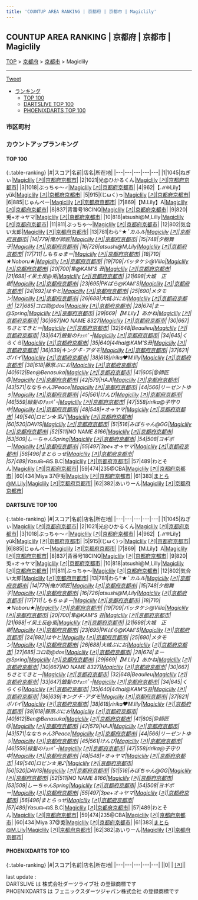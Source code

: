 ```yaml
---
title: 'COUNTUP AREA RANKING | 京都府 | 京都市 | Magiclily'
---
```

## COUNTUP AREA RANKING | 京都府 | 京都市 | Magiclily

[TOP](/darts/rank/) > [京都府](/darts/rank/京都府/) > [京都市](/darts/rank/京都府/京都市/) > Magiclily

___

<a href="https://twitter.com/share?ref_src=twsrc%5Etfw" data-text="COUNTUP AREA RANKING | 京都府京都市Magiclily" class="twitter-share-button" data-hashtags="DARTSLIVE,PHOENIXDARTS,darts,ダーツ" data-show-count="false">Tweet</a>

* [ランキング](#カウントアップランキング)
    * [TOP 100](#top-100)
    * [DARTSLIVE TOP 100](#dartslive-top-100)
    * [PHOENIXDARTS TOP 100](#phoenixdarts-top-100)

### 市区町村

<ul>

</ul>

### カウントアップランキング

#### TOP 100



{:.table-ranking}
|#|スコア|名前|店名|所在地|
|---|---|---|---|---|
|1|1045|<span class="rank-name-dl">ねぎぃ</span>|<a href="/darts/rank/shops/4e8a318411db63ea25d56fb0e5c39bac.html">Magiclily</a> <a href="https://search.dartslive.com/jp/shop/4e8a318411db63ea25d56fb0e5c39bac">[↗]</a>|<a href="/darts/rank/京都府/京都市">京都府京都市</a>|
|2|1021|<span class="rank-name-dl">光@ひかるくん</span>|<a href="/darts/rank/shops/4e8a318411db63ea25d56fb0e5c39bac.html">Magiclily</a> <a href="https://search.dartslive.com/jp/shop/4e8a318411db63ea25d56fb0e5c39bac">[↗]</a>|<a href="/darts/rank/京都府/京都市">京都府京都市</a>|
|3|1018|<span class="rank-name-dl">ぶっちゃ〜♂</span>|<a href="/darts/rank/shops/4e8a318411db63ea25d56fb0e5c39bac.html">Magiclily</a> <a href="https://search.dartslive.com/jp/shop/4e8a318411db63ea25d56fb0e5c39bac">[↗]</a>|<a href="/darts/rank/京都府/京都市">京都府京都市</a>|
|4|962|<span class="rank-name-dl">【ℳ❊Lily】yük</span>|<a href="/darts/rank/shops/4e8a318411db63ea25d56fb0e5c39bac.html">Magiclily</a> <a href="https://search.dartslive.com/jp/shop/4e8a318411db63ea25d56fb0e5c39bac">[↗]</a>|<a href="/darts/rank/京都府/京都市">京都府京都市</a>|
|5|915|<span class="rank-name-dl">(じωく)っ</span>|<a href="/darts/rank/shops/4e8a318411db63ea25d56fb0e5c39bac.html">Magiclily</a> <a href="https://search.dartslive.com/jp/shop/4e8a318411db63ea25d56fb0e5c39bac">[↗]</a>|<a href="/darts/rank/京都府/京都市">京都府京都市</a>|
|6|885|<span class="rank-name-dl">じゅんぺー</span>|<a href="/darts/rank/shops/4e8a318411db63ea25d56fb0e5c39bac.html">Magiclily</a> <a href="https://search.dartslive.com/jp/shop/4e8a318411db63ea25d56fb0e5c39bac">[↗]</a>|<a href="/darts/rank/京都府/京都市">京都府京都市</a>|
|7|869|<span class="rank-name-dl">【M.Lily】A</span>|<a href="/darts/rank/shops/4e8a318411db63ea25d56fb0e5c39bac.html">Magiclily</a> <a href="https://search.dartslive.com/jp/shop/4e8a318411db63ea25d56fb0e5c39bac">[↗]</a>|<a href="/darts/rank/京都府/京都市">京都府京都市</a>|
|8|837|<span class="rank-name-dl">背番号18CINQ</span>|<a href="/darts/rank/shops/4e8a318411db63ea25d56fb0e5c39bac.html">Magiclily</a> <a href="https://search.dartslive.com/jp/shop/4e8a318411db63ea25d56fb0e5c39bac">[↗]</a>|<a href="/darts/rank/京都府/京都市">京都府京都市</a>|
|9|820|<span class="rank-name-dl">兎+オ→ヤマ</span>|<a href="/darts/rank/shops/4e8a318411db63ea25d56fb0e5c39bac.html">Magiclily</a> <a href="https://search.dartslive.com/jp/shop/4e8a318411db63ea25d56fb0e5c39bac">[↗]</a>|<a href="/darts/rank/京都府/京都市">京都府京都市</a>|
|10|818|<span class="rank-name-dl">atsushi@M,Lilly</span>|<a href="/darts/rank/shops/4e8a318411db63ea25d56fb0e5c39bac.html">Magiclily</a> <a href="https://search.dartslive.com/jp/shop/4e8a318411db63ea25d56fb0e5c39bac">[↗]</a>|<a href="/darts/rank/京都府/京都市">京都府京都市</a>|
|11|811|<span class="rank-name-dl">ぶっちゃ〜</span>|<a href="/darts/rank/shops/4e8a318411db63ea25d56fb0e5c39bac.html">Magiclily</a> <a href="https://search.dartslive.com/jp/shop/4e8a318411db63ea25d56fb0e5c39bac">[↗]</a>|<a href="/darts/rank/京都府/京都市">京都府京都市</a>|
|12|802|<span class="rank-name-dl">気合い太郎</span>|<a href="/darts/rank/shops/4e8a318411db63ea25d56fb0e5c39bac.html">Magiclily</a> <a href="https://search.dartslive.com/jp/shop/4e8a318411db63ea25d56fb0e5c39bac">[↗]</a>|<a href="/darts/rank/京都府/京都市">京都府京都市</a>|
|13|781|<span class="rank-name-dl">わら꙳★*ﾟカルル</span>|<a href="/darts/rank/shops/4e8a318411db63ea25d56fb0e5c39bac.html">Magiclily</a> <a href="https://search.dartslive.com/jp/shop/4e8a318411db63ea25d56fb0e5c39bac">[↗]</a>|<a href="/darts/rank/京都府/京都市">京都府京都市</a>|
|14|779|<span class="rank-name-dl">俺が師匠</span>|<a href="/darts/rank/shops/4e8a318411db63ea25d56fb0e5c39bac.html">Magiclily</a> <a href="https://search.dartslive.com/jp/shop/4e8a318411db63ea25d56fb0e5c39bac">[↗]</a>|<a href="/darts/rank/京都府/京都市">京都府京都市</a>|
|15|748|<span class="rank-name-dl">夕樹舞子</span>|<a href="/darts/rank/shops/4e8a318411db63ea25d56fb0e5c39bac.html">Magiclily</a> <a href="https://search.dartslive.com/jp/shop/4e8a318411db63ea25d56fb0e5c39bac">[↗]</a>|<a href="/darts/rank/京都府/京都市">京都府京都市</a>|
|16|726|<span class="rank-name-dl">atsushi@M,Lily</span>|<a href="/darts/rank/shops/4e8a318411db63ea25d56fb0e5c39bac.html">Magiclily</a> <a href="https://search.dartslive.com/jp/shop/4e8a318411db63ea25d56fb0e5c39bac">[↗]</a>|<a href="/darts/rank/京都府/京都市">京都府京都市</a>|
|17|711|<span class="rank-name-dl">しもちゅまー</span>|<a href="/darts/rank/shops/4e8a318411db63ea25d56fb0e5c39bac.html">Magiclily</a> <a href="https://search.dartslive.com/jp/shop/4e8a318411db63ea25d56fb0e5c39bac">[↗]</a>|<a href="/darts/rank/京都府/京都市">京都府京都市</a>|
|18|710|<span class="rank-name-dl">★Noboru★</span>|<a href="/darts/rank/shops/4e8a318411db63ea25d56fb0e5c39bac.html">Magiclily</a> <a href="https://search.dartslive.com/jp/shop/4e8a318411db63ea25d56fb0e5c39bac">[↗]</a>|<a href="/darts/rank/京都府/京都市">京都府京都市</a>|
|19|709|<span class="rank-name-dl">バッタケシ@Villa</span>|<a href="/darts/rank/shops/4e8a318411db63ea25d56fb0e5c39bac.html">Magiclily</a> <a href="https://search.dartslive.com/jp/shop/4e8a318411db63ea25d56fb0e5c39bac">[↗]</a>|<a href="/darts/rank/京都府/京都市">京都府京都市</a>|
|20|700|<span class="rank-name-dl">隼@KAM&#x27;S 丑</span>|<a href="/darts/rank/shops/4e8a318411db63ea25d56fb0e5c39bac.html">Magiclily</a> <a href="https://search.dartslive.com/jp/shop/4e8a318411db63ea25d56fb0e5c39bac">[↗]</a>|<a href="/darts/rank/京都府/京都市">京都府京都市</a>|
|21|698|<span class="rank-name-dl">イ呆土反@兎</span>|<a href="/darts/rank/shops/4e8a318411db63ea25d56fb0e5c39bac.html">Magiclily</a> <a href="https://search.dartslive.com/jp/shop/4e8a318411db63ea25d56fb0e5c39bac">[↗]</a>|<a href="/darts/rank/京都府/京都市">京都府京都市</a>|
|21|698|<span class="rank-name-dl">大城　正樹</span>|<a href="/darts/rank/shops/4e8a318411db63ea25d56fb0e5c39bac.html">Magiclily</a> <a href="https://search.dartslive.com/jp/shop/4e8a318411db63ea25d56fb0e5c39bac">[↗]</a>|<a href="/darts/rank/京都府/京都市">京都府京都市</a>|
|23|695|<span class="rank-name-dl">PKばら@KAM&#x27;S</span>|<a href="/darts/rank/shops/4e8a318411db63ea25d56fb0e5c39bac.html">Magiclily</a> <a href="https://search.dartslive.com/jp/shop/4e8a318411db63ea25d56fb0e5c39bac">[↗]</a>|<a href="/darts/rank/京都府/京都市">京都府京都市</a>|
|24|692|<span class="rank-name-dl">はやと</span>|<a href="/darts/rank/shops/4e8a318411db63ea25d56fb0e5c39bac.html">Magiclily</a> <a href="https://search.dartslive.com/jp/shop/4e8a318411db63ea25d56fb0e5c39bac">[↗]</a>|<a href="/darts/rank/京都府/京都市">京都府京都市</a>|
|25|690|<span class="rank-name-dl">メタモン</span>|<a href="/darts/rank/shops/4e8a318411db63ea25d56fb0e5c39bac.html">Magiclily</a> <a href="https://search.dartslive.com/jp/shop/4e8a318411db63ea25d56fb0e5c39bac">[↗]</a>|<a href="/darts/rank/京都府/京都市">京都府京都市</a>|
|26|688|<span class="rank-name-dl">大城ぷにお</span>|<a href="/darts/rank/shops/4e8a318411db63ea25d56fb0e5c39bac.html">Magiclily</a> <a href="https://search.dartslive.com/jp/shop/4e8a318411db63ea25d56fb0e5c39bac">[↗]</a>|<a href="/darts/rank/京都府/京都市">京都府京都市</a>|
|27|685|<span class="rank-name-dl">コロ助@dos</span>|<a href="/darts/rank/shops/4e8a318411db63ea25d56fb0e5c39bac.html">Magiclily</a> <a href="https://search.dartslive.com/jp/shop/4e8a318411db63ea25d56fb0e5c39bac">[↗]</a>|<a href="/darts/rank/京都府/京都市">京都府京都市</a>|
|28|674|<span class="rank-name-dl">まー@Spring</span>|<a href="/darts/rank/shops/4e8a318411db63ea25d56fb0e5c39bac.html">Magiclily</a> <a href="https://search.dartslive.com/jp/shop/4e8a318411db63ea25d56fb0e5c39bac">[↗]</a>|<a href="/darts/rank/京都府/京都市">京都府京都市</a>|
|29|669|<span class="rank-name-dl">【M.Lily】あかね</span>|<a href="/darts/rank/shops/4e8a318411db63ea25d56fb0e5c39bac.html">Magiclily</a> <a href="https://search.dartslive.com/jp/shop/4e8a318411db63ea25d56fb0e5c39bac">[↗]</a>|<a href="/darts/rank/京都府/京都市">京都府京都市</a>|
|30|667|<span class="rank-name-dl">NO NAME 8327</span>|<a href="/darts/rank/shops/4e8a318411db63ea25d56fb0e5c39bac.html">Magiclily</a> <a href="https://search.dartslive.com/jp/shop/4e8a318411db63ea25d56fb0e5c39bac">[↗]</a>|<a href="/darts/rank/京都府/京都市">京都府京都市</a>|
|30|667|<span class="rank-name-dl">ちさとてきとー</span>|<a href="/darts/rank/shops/4e8a318411db63ea25d56fb0e5c39bac.html">Magiclily</a> <a href="https://search.dartslive.com/jp/shop/4e8a318411db63ea25d56fb0e5c39bac">[↗]</a>|<a href="/darts/rank/京都府/京都市">京都府京都市</a>|
|32|648|<span class="rank-name-dl">Beaulieu</span>|<a href="/darts/rank/shops/4e8a318411db63ea25d56fb0e5c39bac.html">Magiclily</a> <a href="https://search.dartslive.com/jp/shop/4e8a318411db63ea25d56fb0e5c39bac">[↗]</a>|<a href="/darts/rank/京都府/京都市">京都府京都市</a>|
|33|647|<span class="rank-name-dl">銀髪のﾁｮｯﾊﾟｰ</span>|<a href="/darts/rank/shops/4e8a318411db63ea25d56fb0e5c39bac.html">Magiclily</a> <a href="https://search.dartslive.com/jp/shop/4e8a318411db63ea25d56fb0e5c39bac">[↗]</a>|<a href="/darts/rank/京都府/京都市">京都府京都市</a>|
|34|645|<span class="rank-name-dl">くらくら</span>|<a href="/darts/rank/shops/4e8a318411db63ea25d56fb0e5c39bac.html">Magiclily</a> <a href="https://search.dartslive.com/jp/shop/4e8a318411db63ea25d56fb0e5c39bac">[↗]</a>|<a href="/darts/rank/京都府/京都市">京都府京都市</a>|
|35|640|<span class="rank-name-dl">44hal@KAM&#x27;S丑</span>|<a href="/darts/rank/shops/4e8a318411db63ea25d56fb0e5c39bac.html">Magiclily</a> <a href="https://search.dartslive.com/jp/shop/4e8a318411db63ea25d56fb0e5c39bac">[↗]</a>|<a href="/darts/rank/京都府/京都市">京都府京都市</a>|
|36|639|<span class="rank-name-dl">キング･F･アダモ</span>|<a href="/darts/rank/shops/4e8a318411db63ea25d56fb0e5c39bac.html">Magiclily</a> <a href="https://search.dartslive.com/jp/shop/4e8a318411db63ea25d56fb0e5c39bac">[↗]</a>|<a href="/darts/rank/京都府/京都市">京都府京都市</a>|
|37|621|<span class="rank-name-dl">ポパイ</span>|<a href="/darts/rank/shops/4e8a318411db63ea25d56fb0e5c39bac.html">Magiclily</a> <a href="https://search.dartslive.com/jp/shop/4e8a318411db63ea25d56fb0e5c39bac">[↗]</a>|<a href="/darts/rank/京都府/京都市">京都府京都市</a>|
|38|618|<span class="rank-name-dl">ririka♥M.lily</span>|<a href="/darts/rank/shops/4e8a318411db63ea25d56fb0e5c39bac.html">Magiclily</a> <a href="https://search.dartslive.com/jp/shop/4e8a318411db63ea25d56fb0e5c39bac">[↗]</a>|<a href="/darts/rank/京都府/京都市">京都府京都市</a>|
|38|618|<span class="rank-name-dl">藤原ぷにお</span>|<a href="/darts/rank/shops/4e8a318411db63ea25d56fb0e5c39bac.html">Magiclily</a> <a href="https://search.dartslive.com/jp/shop/4e8a318411db63ea25d56fb0e5c39bac">[↗]</a>|<a href="/darts/rank/京都府/京都市">京都府京都市</a>|
|40|612|<span class="rank-name-dl">Ben@Benasuka</span>|<a href="/darts/rank/shops/4e8a318411db63ea25d56fb0e5c39bac.html">Magiclily</a> <a href="https://search.dartslive.com/jp/shop/4e8a318411db63ea25d56fb0e5c39bac">[↗]</a>|<a href="/darts/rank/京都府/京都市">京都府京都市</a>|
|41|605|<span class="rank-name-dl">@師匠@</span>|<a href="/darts/rank/shops/4e8a318411db63ea25d56fb0e5c39bac.html">Magiclily</a> <a href="https://search.dartslive.com/jp/shop/4e8a318411db63ea25d56fb0e5c39bac">[↗]</a>|<a href="/darts/rank/京都府/京都市">京都府京都市</a>|
|42|579|<span class="rank-name-dl">HAJI</span>|<a href="/darts/rank/shops/4e8a318411db63ea25d56fb0e5c39bac.html">Magiclily</a> <a href="https://search.dartslive.com/jp/shop/4e8a318411db63ea25d56fb0e5c39bac">[↗]</a>|<a href="/darts/rank/京都府/京都市">京都府京都市</a>|
|43|571|<span class="rank-name-dl">ななちゃん3Peace</span>|<a href="/darts/rank/shops/4e8a318411db63ea25d56fb0e5c39bac.html">Magiclily</a> <a href="https://search.dartslive.com/jp/shop/4e8a318411db63ea25d56fb0e5c39bac">[↗]</a>|<a href="/darts/rank/京都府/京都市">京都府京都市</a>|
|44|566|<span class="rank-name-dl">リーゼントゆぅ</span>|<a href="/darts/rank/shops/4e8a318411db63ea25d56fb0e5c39bac.html">Magiclily</a> <a href="https://search.dartslive.com/jp/shop/4e8a318411db63ea25d56fb0e5c39bac">[↗]</a>|<a href="/darts/rank/京都府/京都市">京都府京都市</a>|
|45|561|<span class="rank-name-dl">けんぴ</span>|<a href="/darts/rank/shops/4e8a318411db63ea25d56fb0e5c39bac.html">Magiclily</a> <a href="https://search.dartslive.com/jp/shop/4e8a318411db63ea25d56fb0e5c39bac">[↗]</a>|<a href="/darts/rank/京都府/京都市">京都府京都市</a>|
|46|559|<span class="rank-name-dl">緑髪のﾁｮｯﾊﾟｰ</span>|<a href="/darts/rank/shops/4e8a318411db63ea25d56fb0e5c39bac.html">Magiclily</a> <a href="https://search.dartslive.com/jp/shop/4e8a318411db63ea25d56fb0e5c39bac">[↗]</a>|<a href="/darts/rank/京都府/京都市">京都府京都市</a>|
|47|558|<span class="rank-name-dl">ririka@子守り中</span>|<a href="/darts/rank/shops/4e8a318411db63ea25d56fb0e5c39bac.html">Magiclily</a> <a href="https://search.dartslive.com/jp/shop/4e8a318411db63ea25d56fb0e5c39bac">[↗]</a>|<a href="/darts/rank/京都府/京都市">京都府京都市</a>|
|48|548|<span class="rank-name-dl">+オ→ヤマ</span>|<a href="/darts/rank/shops/4e8a318411db63ea25d56fb0e5c39bac.html">Magiclily</a> <a href="https://search.dartslive.com/jp/shop/4e8a318411db63ea25d56fb0e5c39bac">[↗]</a>|<a href="/darts/rank/京都府/京都市">京都府京都市</a>|
|49|540|<span class="rank-name-dl">ロビン☆兎♪</span>|<a href="/darts/rank/shops/4e8a318411db63ea25d56fb0e5c39bac.html">Magiclily</a> <a href="https://search.dartslive.com/jp/shop/4e8a318411db63ea25d56fb0e5c39bac">[↗]</a>|<a href="/darts/rank/京都府/京都市">京都府京都市</a>|
|50|520|<span class="rank-name-dl">DAVIS</span>|<a href="/darts/rank/shops/4e8a318411db63ea25d56fb0e5c39bac.html">Magiclily</a> <a href="https://search.dartslive.com/jp/shop/4e8a318411db63ea25d56fb0e5c39bac">[↗]</a>|<a href="/darts/rank/京都府/京都市">京都府京都市</a>|
|51|516|<span class="rank-name-dl">みぽちゃん@GG</span>|<a href="/darts/rank/shops/4e8a318411db63ea25d56fb0e5c39bac.html">Magiclily</a> <a href="https://search.dartslive.com/jp/shop/4e8a318411db63ea25d56fb0e5c39bac">[↗]</a>|<a href="/darts/rank/京都府/京都市">京都府京都市</a>|
|52|511|<span class="rank-name-dl">NO NAME 8166</span>|<a href="/darts/rank/shops/4e8a318411db63ea25d56fb0e5c39bac.html">Magiclily</a> <a href="https://search.dartslive.com/jp/shop/4e8a318411db63ea25d56fb0e5c39bac">[↗]</a>|<a href="/darts/rank/京都府/京都市">京都府京都市</a>|
|53|509|<span class="rank-name-dl">しーちゃんSpring</span>|<a href="/darts/rank/shops/4e8a318411db63ea25d56fb0e5c39bac.html">Magiclily</a> <a href="https://search.dartslive.com/jp/shop/4e8a318411db63ea25d56fb0e5c39bac">[↗]</a>|<a href="/darts/rank/京都府/京都市">京都府京都市</a>|
|54|508|<span class="rank-name-dl">ヨギボー</span>|<a href="/darts/rank/shops/4e8a318411db63ea25d56fb0e5c39bac.html">Magiclily</a> <a href="https://search.dartslive.com/jp/shop/4e8a318411db63ea25d56fb0e5c39bac">[↗]</a>|<a href="/darts/rank/京都府/京都市">京都府京都市</a>|
|55|497|<span class="rank-name-dl">3pe+オ→ヤマ</span>|<a href="/darts/rank/shops/4e8a318411db63ea25d56fb0e5c39bac.html">Magiclily</a> <a href="https://search.dartslive.com/jp/shop/4e8a318411db63ea25d56fb0e5c39bac">[↗]</a>|<a href="/darts/rank/京都府/京都市">京都府京都市</a>|
|56|496|<span class="rank-name-dl">まとらっせ</span>|<a href="/darts/rank/shops/4e8a318411db63ea25d56fb0e5c39bac.html">Magiclily</a> <a href="https://search.dartslive.com/jp/shop/4e8a318411db63ea25d56fb0e5c39bac">[↗]</a>|<a href="/darts/rank/京都府/京都市">京都府京都市</a>|
|57|489|<span class="rank-name-dl">Yasu*ᕱ⑅ᕱS.B.C</span>|<a href="/darts/rank/shops/4e8a318411db63ea25d56fb0e5c39bac.html">Magiclily</a> <a href="https://search.dartslive.com/jp/shop/4e8a318411db63ea25d56fb0e5c39bac">[↗]</a>|<a href="/darts/rank/京都府/京都市">京都府京都市</a>|
|57|489|<span class="rank-name-dl">わとそん</span>|<a href="/darts/rank/shops/4e8a318411db63ea25d56fb0e5c39bac.html">Magiclily</a> <a href="https://search.dartslive.com/jp/shop/4e8a318411db63ea25d56fb0e5c39bac">[↗]</a>|<a href="/darts/rank/京都府/京都市">京都府京都市</a>|
|59|474|<span class="rank-name-dl">235@CBA</span>|<a href="/darts/rank/shops/4e8a318411db63ea25d56fb0e5c39bac.html">Magiclily</a> <a href="https://search.dartslive.com/jp/shop/4e8a318411db63ea25d56fb0e5c39bac">[↗]</a>|<a href="/darts/rank/京都府/京都市">京都府京都市</a>|
|60|434|<span class="rank-name-dl">Miya 37@兎</span>|<a href="/darts/rank/shops/4e8a318411db63ea25d56fb0e5c39bac.html">Magiclily</a> <a href="https://search.dartslive.com/jp/shop/4e8a318411db63ea25d56fb0e5c39bac">[↗]</a>|<a href="/darts/rank/京都府/京都市">京都府京都市</a>|
|61|383|<span class="rank-name-dl">まとら@M.Lily</span>|<a href="/darts/rank/shops/4e8a318411db63ea25d56fb0e5c39bac.html">Magiclily</a> <a href="https://search.dartslive.com/jp/shop/4e8a318411db63ea25d56fb0e5c39bac">[↗]</a>|<a href="/darts/rank/京都府/京都市">京都府京都市</a>|
|62|382|<span class="rank-name-dl">あいりーん</span>|<a href="/darts/rank/shops/4e8a318411db63ea25d56fb0e5c39bac.html">Magiclily</a> <a href="https://search.dartslive.com/jp/shop/4e8a318411db63ea25d56fb0e5c39bac">[↗]</a>|<a href="/darts/rank/京都府/京都市">京都府京都市</a>|


#### DARTSLIVE TOP 100



{:.table-ranking}
|#|スコア|名前|店名|所在地|
|---|---|---|---|---|
|1|1045|<span class="rank-name-dl">ねぎぃ</span>|<a href="/darts/rank/shops/4e8a318411db63ea25d56fb0e5c39bac.html">Magiclily</a> <a href="https://search.dartslive.com/jp/shop/4e8a318411db63ea25d56fb0e5c39bac">[↗]</a>|<a href="/darts/rank/京都府/京都市">京都府京都市</a>|
|2|1021|<span class="rank-name-dl">光@ひかるくん</span>|<a href="/darts/rank/shops/4e8a318411db63ea25d56fb0e5c39bac.html">Magiclily</a> <a href="https://search.dartslive.com/jp/shop/4e8a318411db63ea25d56fb0e5c39bac">[↗]</a>|<a href="/darts/rank/京都府/京都市">京都府京都市</a>|
|3|1018|<span class="rank-name-dl">ぶっちゃ〜♂</span>|<a href="/darts/rank/shops/4e8a318411db63ea25d56fb0e5c39bac.html">Magiclily</a> <a href="https://search.dartslive.com/jp/shop/4e8a318411db63ea25d56fb0e5c39bac">[↗]</a>|<a href="/darts/rank/京都府/京都市">京都府京都市</a>|
|4|962|<span class="rank-name-dl">【ℳ❊Lily】yük</span>|<a href="/darts/rank/shops/4e8a318411db63ea25d56fb0e5c39bac.html">Magiclily</a> <a href="https://search.dartslive.com/jp/shop/4e8a318411db63ea25d56fb0e5c39bac">[↗]</a>|<a href="/darts/rank/京都府/京都市">京都府京都市</a>|
|5|915|<span class="rank-name-dl">(じωく)っ</span>|<a href="/darts/rank/shops/4e8a318411db63ea25d56fb0e5c39bac.html">Magiclily</a> <a href="https://search.dartslive.com/jp/shop/4e8a318411db63ea25d56fb0e5c39bac">[↗]</a>|<a href="/darts/rank/京都府/京都市">京都府京都市</a>|
|6|885|<span class="rank-name-dl">じゅんぺー</span>|<a href="/darts/rank/shops/4e8a318411db63ea25d56fb0e5c39bac.html">Magiclily</a> <a href="https://search.dartslive.com/jp/shop/4e8a318411db63ea25d56fb0e5c39bac">[↗]</a>|<a href="/darts/rank/京都府/京都市">京都府京都市</a>|
|7|869|<span class="rank-name-dl">【M.Lily】A</span>|<a href="/darts/rank/shops/4e8a318411db63ea25d56fb0e5c39bac.html">Magiclily</a> <a href="https://search.dartslive.com/jp/shop/4e8a318411db63ea25d56fb0e5c39bac">[↗]</a>|<a href="/darts/rank/京都府/京都市">京都府京都市</a>|
|8|837|<span class="rank-name-dl">背番号18CINQ</span>|<a href="/darts/rank/shops/4e8a318411db63ea25d56fb0e5c39bac.html">Magiclily</a> <a href="https://search.dartslive.com/jp/shop/4e8a318411db63ea25d56fb0e5c39bac">[↗]</a>|<a href="/darts/rank/京都府/京都市">京都府京都市</a>|
|9|820|<span class="rank-name-dl">兎+オ→ヤマ</span>|<a href="/darts/rank/shops/4e8a318411db63ea25d56fb0e5c39bac.html">Magiclily</a> <a href="https://search.dartslive.com/jp/shop/4e8a318411db63ea25d56fb0e5c39bac">[↗]</a>|<a href="/darts/rank/京都府/京都市">京都府京都市</a>|
|10|818|<span class="rank-name-dl">atsushi@M,Lilly</span>|<a href="/darts/rank/shops/4e8a318411db63ea25d56fb0e5c39bac.html">Magiclily</a> <a href="https://search.dartslive.com/jp/shop/4e8a318411db63ea25d56fb0e5c39bac">[↗]</a>|<a href="/darts/rank/京都府/京都市">京都府京都市</a>|
|11|811|<span class="rank-name-dl">ぶっちゃ〜</span>|<a href="/darts/rank/shops/4e8a318411db63ea25d56fb0e5c39bac.html">Magiclily</a> <a href="https://search.dartslive.com/jp/shop/4e8a318411db63ea25d56fb0e5c39bac">[↗]</a>|<a href="/darts/rank/京都府/京都市">京都府京都市</a>|
|12|802|<span class="rank-name-dl">気合い太郎</span>|<a href="/darts/rank/shops/4e8a318411db63ea25d56fb0e5c39bac.html">Magiclily</a> <a href="https://search.dartslive.com/jp/shop/4e8a318411db63ea25d56fb0e5c39bac">[↗]</a>|<a href="/darts/rank/京都府/京都市">京都府京都市</a>|
|13|781|<span class="rank-name-dl">わら꙳★*ﾟカルル</span>|<a href="/darts/rank/shops/4e8a318411db63ea25d56fb0e5c39bac.html">Magiclily</a> <a href="https://search.dartslive.com/jp/shop/4e8a318411db63ea25d56fb0e5c39bac">[↗]</a>|<a href="/darts/rank/京都府/京都市">京都府京都市</a>|
|14|779|<span class="rank-name-dl">俺が師匠</span>|<a href="/darts/rank/shops/4e8a318411db63ea25d56fb0e5c39bac.html">Magiclily</a> <a href="https://search.dartslive.com/jp/shop/4e8a318411db63ea25d56fb0e5c39bac">[↗]</a>|<a href="/darts/rank/京都府/京都市">京都府京都市</a>|
|15|748|<span class="rank-name-dl">夕樹舞子</span>|<a href="/darts/rank/shops/4e8a318411db63ea25d56fb0e5c39bac.html">Magiclily</a> <a href="https://search.dartslive.com/jp/shop/4e8a318411db63ea25d56fb0e5c39bac">[↗]</a>|<a href="/darts/rank/京都府/京都市">京都府京都市</a>|
|16|726|<span class="rank-name-dl">atsushi@M,Lily</span>|<a href="/darts/rank/shops/4e8a318411db63ea25d56fb0e5c39bac.html">Magiclily</a> <a href="https://search.dartslive.com/jp/shop/4e8a318411db63ea25d56fb0e5c39bac">[↗]</a>|<a href="/darts/rank/京都府/京都市">京都府京都市</a>|
|17|711|<span class="rank-name-dl">しもちゅまー</span>|<a href="/darts/rank/shops/4e8a318411db63ea25d56fb0e5c39bac.html">Magiclily</a> <a href="https://search.dartslive.com/jp/shop/4e8a318411db63ea25d56fb0e5c39bac">[↗]</a>|<a href="/darts/rank/京都府/京都市">京都府京都市</a>|
|18|710|<span class="rank-name-dl">★Noboru★</span>|<a href="/darts/rank/shops/4e8a318411db63ea25d56fb0e5c39bac.html">Magiclily</a> <a href="https://search.dartslive.com/jp/shop/4e8a318411db63ea25d56fb0e5c39bac">[↗]</a>|<a href="/darts/rank/京都府/京都市">京都府京都市</a>|
|19|709|<span class="rank-name-dl">バッタケシ@Villa</span>|<a href="/darts/rank/shops/4e8a318411db63ea25d56fb0e5c39bac.html">Magiclily</a> <a href="https://search.dartslive.com/jp/shop/4e8a318411db63ea25d56fb0e5c39bac">[↗]</a>|<a href="/darts/rank/京都府/京都市">京都府京都市</a>|
|20|700|<span class="rank-name-dl">隼@KAM&#x27;S 丑</span>|<a href="/darts/rank/shops/4e8a318411db63ea25d56fb0e5c39bac.html">Magiclily</a> <a href="https://search.dartslive.com/jp/shop/4e8a318411db63ea25d56fb0e5c39bac">[↗]</a>|<a href="/darts/rank/京都府/京都市">京都府京都市</a>|
|21|698|<span class="rank-name-dl">イ呆土反@兎</span>|<a href="/darts/rank/shops/4e8a318411db63ea25d56fb0e5c39bac.html">Magiclily</a> <a href="https://search.dartslive.com/jp/shop/4e8a318411db63ea25d56fb0e5c39bac">[↗]</a>|<a href="/darts/rank/京都府/京都市">京都府京都市</a>|
|21|698|<span class="rank-name-dl">大城　正樹</span>|<a href="/darts/rank/shops/4e8a318411db63ea25d56fb0e5c39bac.html">Magiclily</a> <a href="https://search.dartslive.com/jp/shop/4e8a318411db63ea25d56fb0e5c39bac">[↗]</a>|<a href="/darts/rank/京都府/京都市">京都府京都市</a>|
|23|695|<span class="rank-name-dl">PKばら@KAM&#x27;S</span>|<a href="/darts/rank/shops/4e8a318411db63ea25d56fb0e5c39bac.html">Magiclily</a> <a href="https://search.dartslive.com/jp/shop/4e8a318411db63ea25d56fb0e5c39bac">[↗]</a>|<a href="/darts/rank/京都府/京都市">京都府京都市</a>|
|24|692|<span class="rank-name-dl">はやと</span>|<a href="/darts/rank/shops/4e8a318411db63ea25d56fb0e5c39bac.html">Magiclily</a> <a href="https://search.dartslive.com/jp/shop/4e8a318411db63ea25d56fb0e5c39bac">[↗]</a>|<a href="/darts/rank/京都府/京都市">京都府京都市</a>|
|25|690|<span class="rank-name-dl">メタモン</span>|<a href="/darts/rank/shops/4e8a318411db63ea25d56fb0e5c39bac.html">Magiclily</a> <a href="https://search.dartslive.com/jp/shop/4e8a318411db63ea25d56fb0e5c39bac">[↗]</a>|<a href="/darts/rank/京都府/京都市">京都府京都市</a>|
|26|688|<span class="rank-name-dl">大城ぷにお</span>|<a href="/darts/rank/shops/4e8a318411db63ea25d56fb0e5c39bac.html">Magiclily</a> <a href="https://search.dartslive.com/jp/shop/4e8a318411db63ea25d56fb0e5c39bac">[↗]</a>|<a href="/darts/rank/京都府/京都市">京都府京都市</a>|
|27|685|<span class="rank-name-dl">コロ助@dos</span>|<a href="/darts/rank/shops/4e8a318411db63ea25d56fb0e5c39bac.html">Magiclily</a> <a href="https://search.dartslive.com/jp/shop/4e8a318411db63ea25d56fb0e5c39bac">[↗]</a>|<a href="/darts/rank/京都府/京都市">京都府京都市</a>|
|28|674|<span class="rank-name-dl">まー@Spring</span>|<a href="/darts/rank/shops/4e8a318411db63ea25d56fb0e5c39bac.html">Magiclily</a> <a href="https://search.dartslive.com/jp/shop/4e8a318411db63ea25d56fb0e5c39bac">[↗]</a>|<a href="/darts/rank/京都府/京都市">京都府京都市</a>|
|29|669|<span class="rank-name-dl">【M.Lily】あかね</span>|<a href="/darts/rank/shops/4e8a318411db63ea25d56fb0e5c39bac.html">Magiclily</a> <a href="https://search.dartslive.com/jp/shop/4e8a318411db63ea25d56fb0e5c39bac">[↗]</a>|<a href="/darts/rank/京都府/京都市">京都府京都市</a>|
|30|667|<span class="rank-name-dl">NO NAME 8327</span>|<a href="/darts/rank/shops/4e8a318411db63ea25d56fb0e5c39bac.html">Magiclily</a> <a href="https://search.dartslive.com/jp/shop/4e8a318411db63ea25d56fb0e5c39bac">[↗]</a>|<a href="/darts/rank/京都府/京都市">京都府京都市</a>|
|30|667|<span class="rank-name-dl">ちさとてきとー</span>|<a href="/darts/rank/shops/4e8a318411db63ea25d56fb0e5c39bac.html">Magiclily</a> <a href="https://search.dartslive.com/jp/shop/4e8a318411db63ea25d56fb0e5c39bac">[↗]</a>|<a href="/darts/rank/京都府/京都市">京都府京都市</a>|
|32|648|<span class="rank-name-dl">Beaulieu</span>|<a href="/darts/rank/shops/4e8a318411db63ea25d56fb0e5c39bac.html">Magiclily</a> <a href="https://search.dartslive.com/jp/shop/4e8a318411db63ea25d56fb0e5c39bac">[↗]</a>|<a href="/darts/rank/京都府/京都市">京都府京都市</a>|
|33|647|<span class="rank-name-dl">銀髪のﾁｮｯﾊﾟｰ</span>|<a href="/darts/rank/shops/4e8a318411db63ea25d56fb0e5c39bac.html">Magiclily</a> <a href="https://search.dartslive.com/jp/shop/4e8a318411db63ea25d56fb0e5c39bac">[↗]</a>|<a href="/darts/rank/京都府/京都市">京都府京都市</a>|
|34|645|<span class="rank-name-dl">くらくら</span>|<a href="/darts/rank/shops/4e8a318411db63ea25d56fb0e5c39bac.html">Magiclily</a> <a href="https://search.dartslive.com/jp/shop/4e8a318411db63ea25d56fb0e5c39bac">[↗]</a>|<a href="/darts/rank/京都府/京都市">京都府京都市</a>|
|35|640|<span class="rank-name-dl">44hal@KAM&#x27;S丑</span>|<a href="/darts/rank/shops/4e8a318411db63ea25d56fb0e5c39bac.html">Magiclily</a> <a href="https://search.dartslive.com/jp/shop/4e8a318411db63ea25d56fb0e5c39bac">[↗]</a>|<a href="/darts/rank/京都府/京都市">京都府京都市</a>|
|36|639|<span class="rank-name-dl">キング･F･アダモ</span>|<a href="/darts/rank/shops/4e8a318411db63ea25d56fb0e5c39bac.html">Magiclily</a> <a href="https://search.dartslive.com/jp/shop/4e8a318411db63ea25d56fb0e5c39bac">[↗]</a>|<a href="/darts/rank/京都府/京都市">京都府京都市</a>|
|37|621|<span class="rank-name-dl">ポパイ</span>|<a href="/darts/rank/shops/4e8a318411db63ea25d56fb0e5c39bac.html">Magiclily</a> <a href="https://search.dartslive.com/jp/shop/4e8a318411db63ea25d56fb0e5c39bac">[↗]</a>|<a href="/darts/rank/京都府/京都市">京都府京都市</a>|
|38|618|<span class="rank-name-dl">ririka♥M.lily</span>|<a href="/darts/rank/shops/4e8a318411db63ea25d56fb0e5c39bac.html">Magiclily</a> <a href="https://search.dartslive.com/jp/shop/4e8a318411db63ea25d56fb0e5c39bac">[↗]</a>|<a href="/darts/rank/京都府/京都市">京都府京都市</a>|
|38|618|<span class="rank-name-dl">藤原ぷにお</span>|<a href="/darts/rank/shops/4e8a318411db63ea25d56fb0e5c39bac.html">Magiclily</a> <a href="https://search.dartslive.com/jp/shop/4e8a318411db63ea25d56fb0e5c39bac">[↗]</a>|<a href="/darts/rank/京都府/京都市">京都府京都市</a>|
|40|612|<span class="rank-name-dl">Ben@Benasuka</span>|<a href="/darts/rank/shops/4e8a318411db63ea25d56fb0e5c39bac.html">Magiclily</a> <a href="https://search.dartslive.com/jp/shop/4e8a318411db63ea25d56fb0e5c39bac">[↗]</a>|<a href="/darts/rank/京都府/京都市">京都府京都市</a>|
|41|605|<span class="rank-name-dl">@師匠@</span>|<a href="/darts/rank/shops/4e8a318411db63ea25d56fb0e5c39bac.html">Magiclily</a> <a href="https://search.dartslive.com/jp/shop/4e8a318411db63ea25d56fb0e5c39bac">[↗]</a>|<a href="/darts/rank/京都府/京都市">京都府京都市</a>|
|42|579|<span class="rank-name-dl">HAJI</span>|<a href="/darts/rank/shops/4e8a318411db63ea25d56fb0e5c39bac.html">Magiclily</a> <a href="https://search.dartslive.com/jp/shop/4e8a318411db63ea25d56fb0e5c39bac">[↗]</a>|<a href="/darts/rank/京都府/京都市">京都府京都市</a>|
|43|571|<span class="rank-name-dl">ななちゃん3Peace</span>|<a href="/darts/rank/shops/4e8a318411db63ea25d56fb0e5c39bac.html">Magiclily</a> <a href="https://search.dartslive.com/jp/shop/4e8a318411db63ea25d56fb0e5c39bac">[↗]</a>|<a href="/darts/rank/京都府/京都市">京都府京都市</a>|
|44|566|<span class="rank-name-dl">リーゼントゆぅ</span>|<a href="/darts/rank/shops/4e8a318411db63ea25d56fb0e5c39bac.html">Magiclily</a> <a href="https://search.dartslive.com/jp/shop/4e8a318411db63ea25d56fb0e5c39bac">[↗]</a>|<a href="/darts/rank/京都府/京都市">京都府京都市</a>|
|45|561|<span class="rank-name-dl">けんぴ</span>|<a href="/darts/rank/shops/4e8a318411db63ea25d56fb0e5c39bac.html">Magiclily</a> <a href="https://search.dartslive.com/jp/shop/4e8a318411db63ea25d56fb0e5c39bac">[↗]</a>|<a href="/darts/rank/京都府/京都市">京都府京都市</a>|
|46|559|<span class="rank-name-dl">緑髪のﾁｮｯﾊﾟｰ</span>|<a href="/darts/rank/shops/4e8a318411db63ea25d56fb0e5c39bac.html">Magiclily</a> <a href="https://search.dartslive.com/jp/shop/4e8a318411db63ea25d56fb0e5c39bac">[↗]</a>|<a href="/darts/rank/京都府/京都市">京都府京都市</a>|
|47|558|<span class="rank-name-dl">ririka@子守り中</span>|<a href="/darts/rank/shops/4e8a318411db63ea25d56fb0e5c39bac.html">Magiclily</a> <a href="https://search.dartslive.com/jp/shop/4e8a318411db63ea25d56fb0e5c39bac">[↗]</a>|<a href="/darts/rank/京都府/京都市">京都府京都市</a>|
|48|548|<span class="rank-name-dl">+オ→ヤマ</span>|<a href="/darts/rank/shops/4e8a318411db63ea25d56fb0e5c39bac.html">Magiclily</a> <a href="https://search.dartslive.com/jp/shop/4e8a318411db63ea25d56fb0e5c39bac">[↗]</a>|<a href="/darts/rank/京都府/京都市">京都府京都市</a>|
|49|540|<span class="rank-name-dl">ロビン☆兎♪</span>|<a href="/darts/rank/shops/4e8a318411db63ea25d56fb0e5c39bac.html">Magiclily</a> <a href="https://search.dartslive.com/jp/shop/4e8a318411db63ea25d56fb0e5c39bac">[↗]</a>|<a href="/darts/rank/京都府/京都市">京都府京都市</a>|
|50|520|<span class="rank-name-dl">DAVIS</span>|<a href="/darts/rank/shops/4e8a318411db63ea25d56fb0e5c39bac.html">Magiclily</a> <a href="https://search.dartslive.com/jp/shop/4e8a318411db63ea25d56fb0e5c39bac">[↗]</a>|<a href="/darts/rank/京都府/京都市">京都府京都市</a>|
|51|516|<span class="rank-name-dl">みぽちゃん@GG</span>|<a href="/darts/rank/shops/4e8a318411db63ea25d56fb0e5c39bac.html">Magiclily</a> <a href="https://search.dartslive.com/jp/shop/4e8a318411db63ea25d56fb0e5c39bac">[↗]</a>|<a href="/darts/rank/京都府/京都市">京都府京都市</a>|
|52|511|<span class="rank-name-dl">NO NAME 8166</span>|<a href="/darts/rank/shops/4e8a318411db63ea25d56fb0e5c39bac.html">Magiclily</a> <a href="https://search.dartslive.com/jp/shop/4e8a318411db63ea25d56fb0e5c39bac">[↗]</a>|<a href="/darts/rank/京都府/京都市">京都府京都市</a>|
|53|509|<span class="rank-name-dl">しーちゃんSpring</span>|<a href="/darts/rank/shops/4e8a318411db63ea25d56fb0e5c39bac.html">Magiclily</a> <a href="https://search.dartslive.com/jp/shop/4e8a318411db63ea25d56fb0e5c39bac">[↗]</a>|<a href="/darts/rank/京都府/京都市">京都府京都市</a>|
|54|508|<span class="rank-name-dl">ヨギボー</span>|<a href="/darts/rank/shops/4e8a318411db63ea25d56fb0e5c39bac.html">Magiclily</a> <a href="https://search.dartslive.com/jp/shop/4e8a318411db63ea25d56fb0e5c39bac">[↗]</a>|<a href="/darts/rank/京都府/京都市">京都府京都市</a>|
|55|497|<span class="rank-name-dl">3pe+オ→ヤマ</span>|<a href="/darts/rank/shops/4e8a318411db63ea25d56fb0e5c39bac.html">Magiclily</a> <a href="https://search.dartslive.com/jp/shop/4e8a318411db63ea25d56fb0e5c39bac">[↗]</a>|<a href="/darts/rank/京都府/京都市">京都府京都市</a>|
|56|496|<span class="rank-name-dl">まとらっせ</span>|<a href="/darts/rank/shops/4e8a318411db63ea25d56fb0e5c39bac.html">Magiclily</a> <a href="https://search.dartslive.com/jp/shop/4e8a318411db63ea25d56fb0e5c39bac">[↗]</a>|<a href="/darts/rank/京都府/京都市">京都府京都市</a>|
|57|489|<span class="rank-name-dl">Yasu*ᕱ⑅ᕱS.B.C</span>|<a href="/darts/rank/shops/4e8a318411db63ea25d56fb0e5c39bac.html">Magiclily</a> <a href="https://search.dartslive.com/jp/shop/4e8a318411db63ea25d56fb0e5c39bac">[↗]</a>|<a href="/darts/rank/京都府/京都市">京都府京都市</a>|
|57|489|<span class="rank-name-dl">わとそん</span>|<a href="/darts/rank/shops/4e8a318411db63ea25d56fb0e5c39bac.html">Magiclily</a> <a href="https://search.dartslive.com/jp/shop/4e8a318411db63ea25d56fb0e5c39bac">[↗]</a>|<a href="/darts/rank/京都府/京都市">京都府京都市</a>|
|59|474|<span class="rank-name-dl">235@CBA</span>|<a href="/darts/rank/shops/4e8a318411db63ea25d56fb0e5c39bac.html">Magiclily</a> <a href="https://search.dartslive.com/jp/shop/4e8a318411db63ea25d56fb0e5c39bac">[↗]</a>|<a href="/darts/rank/京都府/京都市">京都府京都市</a>|
|60|434|<span class="rank-name-dl">Miya 37@兎</span>|<a href="/darts/rank/shops/4e8a318411db63ea25d56fb0e5c39bac.html">Magiclily</a> <a href="https://search.dartslive.com/jp/shop/4e8a318411db63ea25d56fb0e5c39bac">[↗]</a>|<a href="/darts/rank/京都府/京都市">京都府京都市</a>|
|61|383|<span class="rank-name-dl">まとら@M.Lily</span>|<a href="/darts/rank/shops/4e8a318411db63ea25d56fb0e5c39bac.html">Magiclily</a> <a href="https://search.dartslive.com/jp/shop/4e8a318411db63ea25d56fb0e5c39bac">[↗]</a>|<a href="/darts/rank/京都府/京都市">京都府京都市</a>|
|62|382|<span class="rank-name-dl">あいりーん</span>|<a href="/darts/rank/shops/4e8a318411db63ea25d56fb0e5c39bac.html">Magiclily</a> <a href="https://search.dartslive.com/jp/shop/4e8a318411db63ea25d56fb0e5c39bac">[↗]</a>|<a href="/darts/rank/京都府/京都市">京都府京都市</a>|


#### PHOENIXDARTS TOP 100



{:.table-ranking}
|#|スコア|名前|店名|所在地|
|---|---|---|---|---|
||0|<span class="rank-name-dl"> </span>|<a href="/darts/rank/shops/.html"></a> <a href="">[↗]</a>|<a href="/darts/rank//"></a>|


<div class="footer border-top border-gray-light mt-5 pt-3 text-right text-gray">
    last update : <span style="font-weight: italic" id="foot_last_modified"></span><br />
    DARTSLIVE は 株式会社ダーツライブ社 の登録商標です<br />
    PHOENIXDARTS は フェニックスダーツジャパン株式会社 の登録商標です<br />
</div>

<script src="https://cdnjs.cloudflare.com/ajax/libs/jquery.tablesorter/2.31.3/js/jquery.tablesorter.min.js" integrity="sha512-qzgd5cYSZcosqpzpn7zF2ZId8f/8CHmFKZ8j7mU4OUXTNRd5g+ZHBPsgKEwoqxCtdQvExE5LprwwPAgoicguNg==" crossorigin="anonymous" referrerpolicy="no-referrer"></script>
<link rel="stylesheet" href="https://cdnjs.cloudflare.com/ajax/libs/jquery.tablesorter/2.31.3/css/theme.default.min.css" integrity="sha512-wghhOJkjQX0Lh3NSWvNKeZ0ZpNn+SPVXX1Qyc9OCaogADktxrBiBdKGDoqVUOyhStvMBmJQ8ZdMHiR3wuEq8+w==" crossorigin="anonymous" referrerpolicy="no-referrer" />
<script>
$(function() {
    $(".table-ranking").tablesorter({sortList:[[0, 0]]});
    $("#foot_last_modified").text(formatDate(new Date(document.lastModified), 'yyyy-MM-dd HH:mm:ss'));
});
</script>

<script async src="https://platform.twitter.com/widgets.js" charset="utf-8"></script>